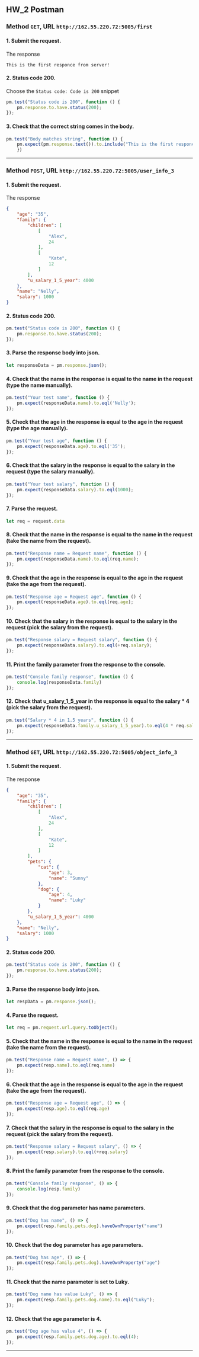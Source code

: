 ## HW_2 Postman

### Method `GET`,  URL `http://162.55.220.72:5005/first`

#### 1. Submit the request.

The response
```
This is the first responce from server!  
```

#### 2. Status code 200.

Choose the `Status code: Code is 200` snippet
```js
pm.test("Status code is 200", function () {
    pm.response.to.have.status(200);
});
```

#### 3. Check that the correct string comes in the body.

```js
pm.test("Body matches string", function () {
    pm.expect(pm.response.text()).to.include("This is the first responce from server!")
    })
```

***

### Method `POST`,  URL `http://162.55.220.72:5005/user_info_3`

#### 1. Submit the request.

The response
```json
{
    "age": "35",
    "family": {
        "children": [
            [
                "Alex",
                24
            ],
            [
                "Kate",
                12
            ]
        ],
        "u_salary_1_5_year": 4000
    },
    "name": "Nelly",
    "salary": 1000
}
```

#### 2. Status code 200.

```js
pm.test("Status code is 200", function () {
    pm.response.to.have.status(200);
});
```

#### 3. Parse the response body into json.

```js
let responseData = pm.response.json();  
```

#### 4. Check that the name in the response is equal to the name in the request (type the name manually).

```js
pm.test("Your test name", function () {
    pm.expect(responseData.name).to.eql('Nelly');
});
```

#### 5. Check that the age in the response is equal to the age in the request (type the age manually).

```js
pm.test("Your test age", function () {
    pm.expect(responseData.age).to.eql('35');
});
```

#### 6. Check that the salary in the response is equal to the salary in the request (type the salary manually).

```js
pm.test("Your test salary", function () {
    pm.expect(responseData.salary).to.eql(1000);
});
```

#### 7. Parse the request.

```js
let req = request.data
```

#### 8. Check that the name in the response is equal to the name in the request (take the name from the request).

```js
pm.test("Response name = Request name", function () {
    pm.expect(responseData.name).to.eql(req.name);
});
```

#### 9. Check that the age in the response is equal to the age in the request (take the age from the request).

```js
pm.test("Response age = Request age", function () {
    pm.expect(responseData.age).to.eql(req.age);
});
```

#### 10. Check that the salary in the response is equal to the salary in the request (pick the salary from the request).

```js
pm.test("Response salary = Request salary", function () {
    pm.expect(responseData.salary).to.eql(+req.salary);
});
```

#### 11. Print the family parameter from the response to the console.

```js
pm.test("Console family response", function () {
    console.log(responseData.family)
});
```

#### 12. Check that u_salary_1_5_year in the response is equal to the salary * 4 (pick the salary from the request).

```js
pm.test("Salary * 4 in 1.5 years", function () {    
    pm.expect(responseData.family.u_salary_1_5_year).to.eql(4 * req.salary);
});
```

***

### Method `GET`,  URL `http://162.55.220.72:5005/object_info_3`

#### 1. Submit the request.

The response
```json
{
    "age": "35",
    "family": {
        "children": [
            [
                "Alex",
                24
            ],
            [
                "Kate",
                12
            ]
        ],
        "pets": {
            "cat": {
                "age": 3,
                "name": "Sunny"
            },
            "dog": {
                "age": 4,
                "name": "Luky"
            }
        },
        "u_salary_1_5_year": 4000
    },
    "name": "Nelly",
    "salary": 1000
}
```

#### 2. Status code 200.

```js
pm.test("Status code is 200", function () {
    pm.response.to.have.status(200);
});
```

#### 3. Parse the response body into json.

```js
let respData = pm.response.json();  
```

#### 4. Parse the request.

```js
let req = pm.request.url.query.toObject();
```

#### 5. Check that the name in the response is equal to the name in the request (take the name from the request).

```js
pm.test("Response name = Request name", () => {
    pm.expect(resp.name).to.eql(req.name)
});
```

#### 6. Check that the age in the response is equal to the age in the request (take the age from the request).

```js
pm.test("Response age = Request age", () => {
    pm.expect(resp.age).to.eql(req.age)
});
```

#### 7. Check that the salary in the response is equal to the salary in the request (pick the salary from the request).

```js
pm.test("Response salary = Request salary", () => {
    pm.expect(resp.salary).to.eql(+req.salary)
});
```

#### 8. Print the family parameter from the response to the console.

```js
pm.test("Console family response", () => {
    console.log(resp.family)
});
```

#### 9. Check that the dog parameter has name parameters.

```js
pm.test("Dog has name", () => {
    pm.expect(resp.family.pets.dog).haveOwnProperty("name")
});
```

#### 10. Check that the dog parameter has age parameters.

```js
pm.test("Dog has age", () => {
    pm.expect(resp.family.pets.dog).haveOwnProperty("age")
});
```

#### 11. Check that the name parameter is set to Luky.

```js
pm.test("Dog name has value Luky", () => {
    pm.expect(resp.family.pets.dog.name).to.eql("Luky");
});
```

#### 12. Check that the age parameter is 4.

```js
pm.test("Dog age has value 4", () => {
    pm.expect(resp.family.pets.dog.age).to.eql(4);
});
```

***

